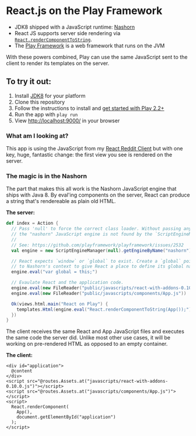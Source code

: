 React.js on the Play Framework
==============================

* JDK8 shipped with a JavaScript runtime: [Nashorn](http://openjdk.java.net/projects/nashorn/)
* React JS supports server side rendering via
  [`React.renderComponentToString`](http://facebook.github.io/react/docs/top-level-api.html#react.rendercomponenttostring).
* The [Play Framework](http://playframework.com/) is a web framework that runs
  on the JVM

With these powers combined, Play can use the same JavaScript sent to the client
to render its templates on the server.

## To try it out:

1. Install [JDK8](http://www.oracle.com/technetwork/java/javase/downloads/jdk8-downloads-2133151.html) for your platform
2. Clone this repository
3. Follow the instructions to install and
   [get started with Play 2.2+](http://playframework.com/documentation/2.2.x/Home)
4. Run the app with `play run`
5. View [http://localhost:9000/](http://localhost:9000/) in your browser

### What am I looking at?

This app is using the JavaScript from my
[React Reddit Client](https://github.com/ssorallen/react-reddit-client) but with
one key, huge, fantastic change: the first view you see is rendered on the
server.

### The magic is in the Nashorn

The part that makes this all work is the Nashorn JavaScript engine that ships
with Java 8. By eval'ing components on the server, React can produce a string
that's rendereable as plain old HTML.

**The server:**

```scala
def index = Action {
  // Pass 'null' to force the correct class loader. Without passing any param,
  // the "nashorn" JavaScript engine is not found by the `ScriptEngineManager`.
  //
  // See: https://github.com/playframework/playframework/issues/2532
  val engine = new ScriptEngineManager(null).getEngineByName("nashorn")

  // React expects `window` or `global` to exist. Create a `global` pointing
  // to Nashorn's context to give React a place to define its global namespace.
  engine.eval("var global = this;")

  // Evaulate React and the application code.
  engine.eval(new FileReader("public/javascripts/react-with-addons-0.10.0.js"))
  engine.eval(new FileReader("public/javascripts/components/App.js"))

  Ok(views.html.main("React on Play") {
    templates.Html(engine.eval("React.renderComponentToString(App());").toString)
  })
}
```

The client receives the same React and App JavaScript files and executes the
same code the server did. Unlike most other use cases, it will be working on
pre-rendered HTML as opposed to an empty container.

**The client:**

```
<div id="application">
  @content
</div>
<script src="@routes.Assets.at("javascripts/react-with-addons-0.10.0.js")"></script>
<script src="@routes.Assets.at("javascripts/components/App.js")"></script>
<script>
  React.renderComponent(
    App(),
    document.getElementById("application")
  );
</script>
```
